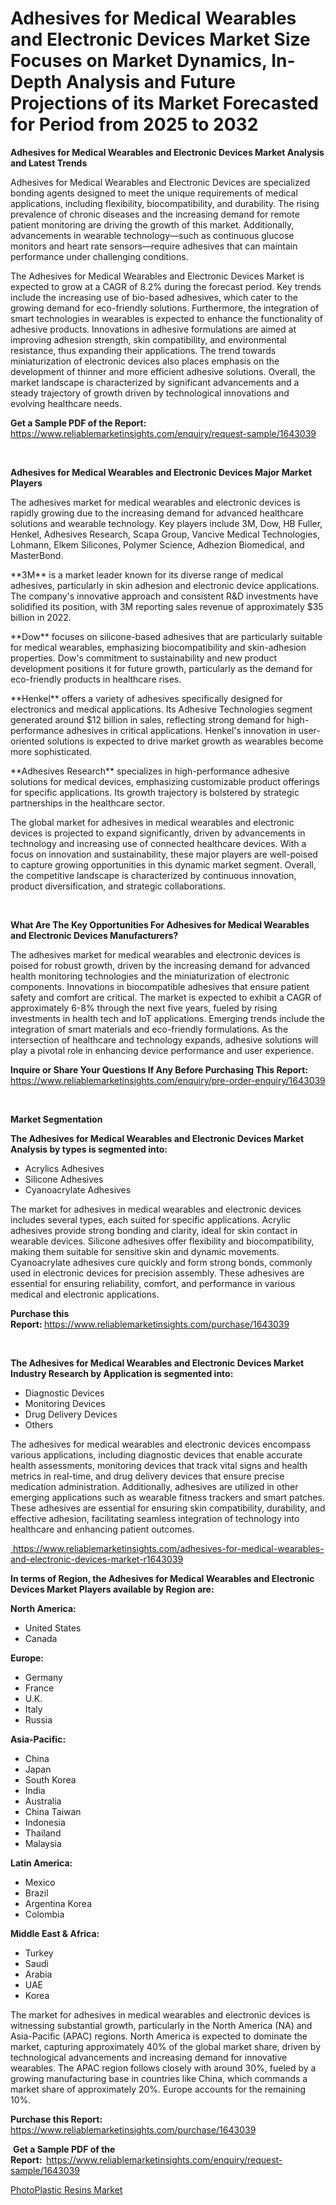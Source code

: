 <p><h1>Adhesives for Medical Wearables and Electronic Devices Market Size Focuses on Market Dynamics, In-Depth Analysis and Future Projections of its Market Forecasted for Period from 2025 to 2032</h1></p><p><strong>Adhesives for Medical Wearables and Electronic Devices Market Analysis and Latest Trends</strong></p>
<p><p>Adhesives for Medical Wearables and Electronic Devices are specialized bonding agents designed to meet the unique requirements of medical applications, including flexibility, biocompatibility, and durability. The rising prevalence of chronic diseases and the increasing demand for remote patient monitoring are driving the growth of this market. Additionally, advancements in wearable technology—such as continuous glucose monitors and heart rate sensors—require adhesives that can maintain performance under challenging conditions.</p><p>The Adhesives for Medical Wearables and Electronic Devices Market is expected to grow at a CAGR of 8.2% during the forecast period. Key trends include the increasing use of bio-based adhesives, which cater to the growing demand for eco-friendly solutions. Furthermore, the integration of smart technologies in wearables is expected to enhance the functionality of adhesive products. Innovations in adhesive formulations are aimed at improving adhesion strength, skin compatibility, and environmental resistance, thus expanding their applications. The trend towards miniaturization of electronic devices also places emphasis on the development of thinner and more efficient adhesive solutions. Overall, the market landscape is characterized by significant advancements and a steady trajectory of growth driven by technological innovations and evolving healthcare needs.</p></p>
<p><strong>Get a Sample PDF of the Report:&nbsp;</strong> <a href="https://www.reliablemarketinsights.com/enquiry/request-sample/1643039?utm_campaign=1938&utm_medium=2&utm_source=Github&utm_content=ia&utm_term=28032025&utm_id=adhesives-for-medical-wearables-and-electronic-devices">https://www.reliablemarketinsights.com/enquiry/request-sample/1643039</a></p>
<p>&nbsp;</p>
<p><strong>Adhesives for Medical Wearables and Electronic Devices Major Market Players</strong></p>
<p><p>The adhesives market for medical wearables and electronic devices is rapidly growing due to the increasing demand for advanced healthcare solutions and wearable technology. Key players include 3M, Dow, HB Fuller, Henkel, Adhesives Research, Scapa Group, Vancive Medical Technologies, Lohmann, Elkem Silicones, Polymer Science, Adhezion Biomedical, and MasterBond.</p><p>**3M** is a market leader known for its diverse range of medical adhesives, particularly in skin adhesion and electronic device applications. The company's innovative approach and consistent R&D investments have solidified its position, with 3M reporting sales revenue of approximately $35 billion in 2022.</p><p>**Dow** focuses on silicone-based adhesives that are particularly suitable for medical wearables, emphasizing biocompatibility and skin-adhesion properties. Dow's commitment to sustainability and new product development positions it for future growth, particularly as the demand for eco-friendly products in healthcare rises.</p><p>**Henkel** offers a variety of adhesives specifically designed for electronics and medical applications. Its Adhesive Technologies segment generated around $12 billion in sales, reflecting strong demand for high-performance adhesives in critical applications. Henkel's innovation in user-oriented solutions is expected to drive market growth as wearables become more sophisticated.</p><p>**Adhesives Research** specializes in high-performance adhesive solutions for medical devices, emphasizing customizable product offerings for specific applications. Its growth trajectory is bolstered by strategic partnerships in the healthcare sector.</p><p>The global market for adhesives in medical wearables and electronic devices is projected to expand significantly, driven by advancements in technology and increasing use of connected healthcare devices. With a focus on innovation and sustainability, these major players are well-poised to capture growing opportunities in this dynamic market segment. Overall, the competitive landscape is characterized by continuous innovation, product diversification, and strategic collaborations.</p></p>
<p>&nbsp;</p>
<p><strong>What Are The Key Opportunities For Adhesives for Medical Wearables and Electronic Devices Manufacturers?</strong></p>
<p><p>The adhesives market for medical wearables and electronic devices is poised for robust growth, driven by the increasing demand for advanced health monitoring technologies and the miniaturization of electronic components. Innovations in biocompatible adhesives that ensure patient safety and comfort are critical. The market is expected to exhibit a CAGR of approximately 6-8% through the next five years, fueled by rising investments in health tech and IoT applications. Emerging trends include the integration of smart materials and eco-friendly formulations. As the intersection of healthcare and technology expands, adhesive solutions will play a pivotal role in enhancing device performance and user experience.</p></p>
<p><strong>Inquire or Share Your Questions If Any Before Purchasing This Report:</strong> <a href="https://www.reliablemarketinsights.com/enquiry/pre-order-enquiry/1643039?utm_campaign=1938&utm_medium=2&utm_source=Github&utm_content=ia&utm_term=28032025&utm_id=adhesives-for-medical-wearables-and-electronic-devices">https://www.reliablemarketinsights.com/enquiry/pre-order-enquiry/1643039</a></p>
<p>&nbsp;</p>
<p><strong>Market Segmentation</strong></p>
<p><strong>The Adhesives for Medical Wearables and Electronic Devices Market Analysis by types is segmented into:</strong></p>
<p><ul><li>Acrylics Adhesives</li><li>Silicone Adhesives</li><li>Cyanoacrylate Adhesives</li></ul></p>
<p><p>The market for adhesives in medical wearables and electronic devices includes several types, each suited for specific applications. Acrylic adhesives provide strong bonding and clarity, ideal for skin contact in wearable devices. Silicone adhesives offer flexibility and biocompatibility, making them suitable for sensitive skin and dynamic movements. Cyanoacrylate adhesives cure quickly and form strong bonds, commonly used in electronic devices for precision assembly. These adhesives are essential for ensuring reliability, comfort, and performance in various medical and electronic applications.</p></p>
<p><strong>Purchase this Report:&nbsp;</strong><a href="https://www.reliablemarketinsights.com/purchase/1643039?utm_campaign=1938&utm_medium=2&utm_source=Github&utm_content=ia&utm_term=28032025&utm_id=adhesives-for-medical-wearables-and-electronic-devices">https://www.reliablemarketinsights.com/purchase/1643039</a></p>
<p>&nbsp;</p>
<p><strong>The Adhesives for Medical Wearables and Electronic Devices Market Industry Research by Application is segmented into:</strong></p>
<p><ul><li>Diagnostic Devices</li><li>Monitoring Devices</li><li>Drug Delivery Devices</li><li>Others</li></ul></p>
<p><p>The adhesives for medical wearables and electronic devices encompass various applications, including diagnostic devices that enable accurate health assessments, monitoring devices that track vital signs and health metrics in real-time, and drug delivery devices that ensure precise medication administration. Additionally, adhesives are utilized in other emerging applications such as wearable fitness trackers and smart patches. These adhesives are essential for ensuring skin compatibility, durability, and effective adhesion, facilitating seamless integration of technology into healthcare and enhancing patient outcomes.</p></p>
<p><a href="https://www.reliablemarketinsights.com/adhesives-for-medical-wearables-and-electronic-devices-market-r1643039?utm_campaign=1938&utm_medium=2&utm_source=Github&utm_content=ia&utm_term=28032025&utm_id=adhesives-for-medical-wearables-and-electronic-devices">&nbsp;https://www.reliablemarketinsights.com/adhesives-for-medical-wearables-and-electronic-devices-market-r1643039</a></p>
<p><strong>In terms of Region, the Adhesives for Medical Wearables and Electronic Devices Market Players available by Region are:</strong></p>
<p>
    <p> <strong> North America: </strong>
        <ul>
            <li>United States</li>
            <li>Canada</li>
        </ul>
        </p> 
    <p> <strong> Europe: </strong>
        <ul>
            <li>Germany</li>
            <li>France</li>
            <li>U.K.</li>
            <li>Italy</li>
            <li>Russia</li>
        </ul>
        </p> 
    <p> <strong> Asia-Pacific: </strong>
        <ul>
            <li>China</li>
            <li>Japan</li>
            <li>South Korea</li>
            <li>India</li>
            <li>Australia</li>
            <li>China Taiwan</li>
            <li>Indonesia</li>
            <li>Thailand</li>
            <li>Malaysia</li>
        </ul>
        </p> 
    <p> <strong> Latin America: </strong>
        <ul>
            <li>Mexico</li>
            <li>Brazil</li>
            <li>Argentina Korea</li>
            <li>Colombia</li>
        </ul>
        </p> 
    <p> <strong> Middle East & Africa: </strong>
        <ul>
            <li>Turkey</li>
            <li>Saudi</li>
            <li>Arabia</li>
            <li>UAE</li>
            <li>Korea</li>
        </ul>
    </p>
    </p>
<p><p>The market for adhesives in medical wearables and electronic devices is witnessing substantial growth, particularly in the North America (NA) and Asia-Pacific (APAC) regions. North America is expected to dominate the market, capturing approximately 40% of the global market share, driven by technological advancements and increasing demand for innovative wearables. The APAC region follows closely with around 30%, fueled by a growing manufacturing base in countries like China, which commands a market share of approximately 20%. Europe accounts for the remaining 10%.</p></p>
<p><strong>Purchase this Report: </strong><a href="https://www.reliablemarketinsights.com/purchase/1643039?utm_campaign=1938&utm_medium=2&utm_source=Github&utm_content=ia&utm_term=28032025&utm_id=adhesives-for-medical-wearables-and-electronic-devices">https://www.reliablemarketinsights.com/purchase/1643039</a></p>
<p>&nbsp;<strong>Get a Sample PDF of the Report:&nbsp;&nbsp;</strong><a href="https://www.reliablemarketinsights.com/enquiry/request-sample/1643039?utm_campaign=1938&utm_medium=2&utm_source=Github&utm_content=ia&utm_term=28032025&utm_id=adhesives-for-medical-wearables-and-electronic-devices">https://www.reliablemarketinsights.com/enquiry/request-sample/1643039</a></p>
<p><strong></strong></p>
<p><p><a href="https://github.com/provorikovar/Market-Research-Report-List-7/blob/main/photoplastic-resins-market.md?utm_campaign=1938&utm_medium=2&utm_source=Github&utm_content=ia&utm_term=28032025&utm_id=adhesives-for-medical-wearables-and-electronic-devices">PhotoPlastic Resins Market</a></p></p>